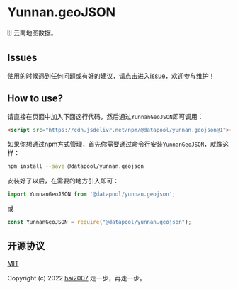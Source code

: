 # Yunnan.geoJSON
🗄️ 云南地图数据。

## Issues
使用的时候遇到任何问题或有好的建议，请点击进入[issue](https://github.com/hai2007/datapool/issues)，欢迎参与维护！

## How to use?

请直接在页面中加入下面这行代码，然后通过```YunnanGeoJSON```即可调用：

```html
<script src="https://cdn.jsdelivr.net/npm/@datapool/yunnan.geojson@1"></script>
```

如果你想通过npm方式管理，首先你需要通过命令行安装``````YunnanGeoJSON``````，就像这样：

```bash
npm install --save @datapool/yunnan.geojson
```

安装好了以后，在需要的地方引入即可：

```js
import YunnanGeoJSON from '@datapool/yunnan.geojson';
```

或

```js
const YunnanGeoJSON = require("@datapool/yunnan.geojson");
```

开源协议
---------------------------------------
[MIT](https://github.com/hai2007/datapool/blob/master/LICENSE)

Copyright (c) 2022 [hai2007](https://hai2007.gitee.io/sweethome/) 走一步，再走一步。
